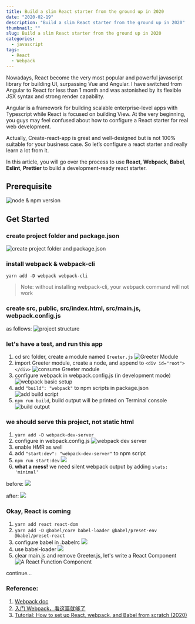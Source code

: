 ```yaml
---
title: Build a slim React starter from the ground up in 2020
date: "2020-02-19"
description: "Build a slim React starter from the ground up in 2020"
thumbnail: ""
slug: Build a slim React starter from the ground up in 2020
categories:
  - javascript
tags:
  - React
  - Webpack
---
```


Nowadays, React become the very most popular and powerful javascript library for building UI, surpassing Vue and Angular. I have switched from Angular to React for less than 1 month and was astonished by its flexible JSX syntax and strong render capability. 

Angular is a framework for building scalable enterprise-level apps with Typescript while React is focused on building View. At the very beginning, you guys may feel confused about how to configure a React starter for real web development. 

Actually, Create-react-app is great and well-designed but is not 100% suitable for your business case. So let’s configure a react starter and really learn a lot from it.

In this article, you will go over the process to use **React**, **Webpack**, **Babel**, **Eslint**, **Prettier** to build a development-ready react starter.

## Prerequisite
![node & npm version](./env.png)

## Get Started

### create project folder and package.json
![create project folder and package.json](./create-project-folder.png)

### install webpack & webpack-cli
`yarn add -D webpack webpack-cli`
> Note: without installing webpack-cli, your webpack command will not work

### create src, public, src/index.html, src/main.js, webpack.config.js
as follows:
![project structure](./project-structure-01.png)

### let's have a test, and run this app
1. cd src folder, create a module named `Greeter.js`
![Greeter Module](./Greeter.png)
2. import Greeter module, create a node, and append to `<div id="root"></div>`
![consume Greeter module](./import-Greeter.png)
3. configure webpack in webpack.config.js (in development mode)
![webpack basic setup](./webpack-setup.png)
4. add `"build": "webpack"` to npm scripts in package.json
![add build script](./npm-script-01.png)
5. `npm run build`, build output will be printed on Terminal console
![build output](./build-result-01.png)

### we should serve this project, not static html
1. `yarn add -D webpack-dev-server`
2. configure in webpack.config.js
![webpack dev server](./devServer.png)
3. enable HMR as well
4. add `"start:dev": "webpack-dev-server"` to npm script
5. `npm run start:dev`
![](./output.png)
6. **what a mess!** we need silent webpack output by adding `stats: 'minimal'`

before:
![](./mess-info.png)

after:
![](./clear-output.png)

### Okay, React is coming
1. `yarn add react react-dom`
2. `yarn add -D @babel/core babel-loader @babel/preset-env @babel/preset-react`
3. configure babel in .babelrc
![](./install-babel.png)
4. use babel-loader
![](./83478595789.png)
5. clear main.js and remove Greeter.js, let's write a React Component
![A React Function Component](./rfc.png)

continue...

### Reference:
1. [Webpack doc](https://webpack.js.org/concepts/)
2. [入门 Webpack，看这篇就够了](https://segmentfault.com/a/1190000006178770)
3. [Tutorial: How to set up React, webpack, and Babel from scratch (2020)](https://www.valentinog.com/blog/babel/)





